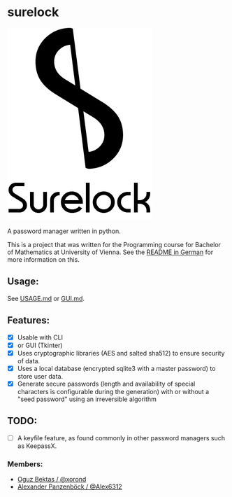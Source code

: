 # surelock

![Logo_Surelock](assets/logo_surelock.png)

A password manager written in python.

This is a project that was written for the Programming course for Bachelor of Mathematics at University of Vienna. See the [README in German](https://github.com/xorond/surelock/blob/master/README-de.md) for more information on this.

## Usage:

See [USAGE.md](https://github.com/xorond/surelock/blob/master/docs/USAGE.md) or [GUI.md](https://github.com/xorond/surelock/blob/master/docs/GUI&#32;Documentation.md).

## Features:
- [x] Usable with CLI
- [x] or GUI (Tkinter)
- [x] Uses cryptographic libraries (AES and salted sha512) to ensure security of data.
- [x] Uses a local database (encrypted sqlite3 with a master password) to store user data.
- [x] Generate secure passwords (length and availability of special characters is configurable during the generation) with or without a "seed password" using an irreversible algorithm

## TODO:
- [ ] A keyfile feature, as found commonly in other password managers such as KeepassX.

### Members:
  * [Oguz Bektas / @xorond](https://github.com/xorond)
  * [Alexander Panzenböck / @Alex6312](https://github.com/Alex6312)

